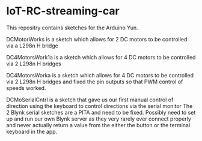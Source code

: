 # IoT-RC-streaming-car

This repositry contains sketches for the Arduino Yun.

DCMotorWorks is a sketch which allows for 2 DC motors to be controlled via a L298n H bridge 

DC4MotorsWork1a is a sketch which allows for 4 DC motors to be controlled via 2 L298n H bridges 

DC4MotorsWorka is a sketch which allows for 4 DC motors to be controlled via 2 L298n H bridges and fixed the pin outputs 
so that PWM control of speeds worked.

DCMoSerialCntrl is a sketch that gave us our first manual control of direction using the keyboard to control directions 
via the serial monitor
The 2 Blynk serial sketches are a PITA and need to be fixed. Possibly need to set up and run our own Blynk server as they very rarely ever connect properly and never actually return a value from the either the button or the terminal keyboard in the app.
